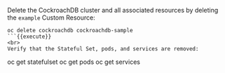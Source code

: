 Delete the CockroachDB cluster and all associated resources by deleting the `example` Custom Resource:

```
oc delete cockroachdb cockroachdb-sample
```{{execute}}
<br>
Verify that the Stateful Set, pods, and services are removed:

```
oc get statefulset
oc get pods
oc get services
```{{execute}}